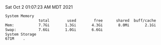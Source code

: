 Sat Oct  2 01:07:23 AM MDT 2021
```bash
System Memory
               total        used        free      shared  buff/cache   available
Mem:           7.7Gi       1.3Gi       4.3Gi       8.0Mi       2.1Gi       6.1Gi
Swap:          7.6Gi       1.0Gi       6.6Gi
System Storage
671M	.
```
